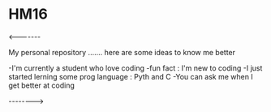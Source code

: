 # HM16
<-------

My personal repository
.......
here are some ideas to know me better  

-I'm currently a student who love coding
-fun fact : I'm new to coding 
-I just started lerning some prog language : Pyth and C
-You can ask me when I get better at coding

 -------->

